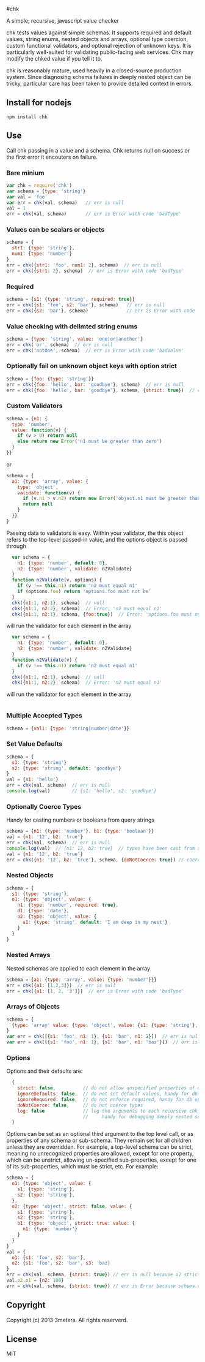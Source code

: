 #chk

  A simple, recursive, javascript value checker

  chk tests values against simple schemas. It supports required and default values, string enums, nested objects and arrays, optional type coercion, custom functional validators, and optional rejection of unknown keys.  It is particularly well-suited for validating public-facing web services. Chk may modify the chked value if you tell it to.
  
  chk is reasonably mature, used heavily in a closed-source production system. Since diagnosing schema failures in deeply nested object can be tricky, particular care has been taken to provide detailed context in errors.
   
## Install for nodejs

```
npm install chk
```

## Use
Call chk passing in a value and a schema.  Chk returns null on success or the first error it encouters on failure.  

### Bare minium
```js
var chk = require('chk')
var schema = {type: 'string'}
var val = 'foo'
var err = chk(val, schema)   // err is null
val = 1
err = chk(val, schema)       // err is Error with code 'badType'
```
### Values can be scalars or objects
```js
schema = {
  str1: {type: 'string'},
  num1: {type: 'number'}
}
err = chk({str1: 'foo', num1: 2}, schema)  // err is null
err = chk({str1: 2}, schema)  // err is Error with code 'badType'
```
### Required
```js
schema = {s1: {type: 'string', required: true}}
err = chk({s1: 'foo', s2: 'bar'}, schema)   // err is null
err = chk({s2: 'bar'}, schema)              // err is Error with code 'missingParam'
```

### Value checking with delimted string enums
```js
schema = {type: 'string', value: 'one|or|another'}
err = chk('or', schema)  // err is null
err = chk('notOne', schema)  // err is Error wtih code 'badValue'
```

### Optionally fail on unknown object keys with option strict
```js
schema = {foo: {type: 'string'}}
err = chk({foo: 'hello', bar: 'goodbye'}, schema)  // err is null
err = chk({foo: 'hello', bar: 'goodbye'}, schema, {strict: true})  // err is Error with code 'badParam'
```

### Custom Validators
```js
schema = {n1: {
  type: 'number',
  value: function(v) {
    if (v > 0) return null
    else return new Error('n1 must be greater than zero')
  }
}}
```
or
```js
schema = {
  a1: {type: 'array', value: {
    type: 'object',
    validate: function(v) {
      if (v.n1 > v.n2) return new Error('object.n1 must be greater than object.n2')
      return null
    }
  }}
}
```
Passing data to validators is easy. Within your validator, the this object refers to the top-level passed-in value, and the options object is passed through
```js
  var schema = {
    n1: {type: 'number', default: 0},
    n2: {type: 'number', validate: n2Validate}
  }
  function n2Validate(v, options) {
    if (v !== this.n1) return 'n2 must equal n1'
    if (options.foo) return 'options.foo must not be'
  }
  chk({n1:1, n2:1}, schema)  // null
  chk({n1:1, n2:2}, schema)  // Error: 'n2 must equal n1'
  chk({n1:1, n2:1}, schema, {foo:true})  // Error: 'options.foo must not be'

```
will run the validator for each element in the array
```js
  var schema = {
    n1: {type: 'number', default: 0},
    n2: {type: 'number', validate: n2Validate}
  }
  function n2Validate(v) {
    if (v !== this.n1) return 'n2 must equal n1'
  }
  chk({n1:1, n2:1}, schema)  // null
  chk({n1:1, n2:2}, schema)  // Error: 'n2 must equal n1'

```
will run the validator for each element in the array
```js
```
### Multiple Accepted Types
```js
schema = {val1: {type: 'string|number|date'}}
```
### Set Value Defaults
```js
schema = {
  s1: {type: 'string'}
  s2: {type: 'string', default: 'goodbye'}
}
val = {s1: 'hello'} 
err = chk(val, schema)  // err is null
console.log(val)        // {s1: 'hello', s2: 'goodbye'}
```
### Optionally Coerce Types
Handy for casting numbers or booleans from query strings
```js
schema = {n1: {type: 'number'}, b1: {type: 'boolean'}}
val = {n1: '12', b2: 'true'}
err = chk(val, schema)  // err is null
console.log(val)  // {n1: 12, b2: true}  // types have been cast from string to target type
val = {n1: '12', b2: 'true'}
err = chk({n1: '12', b2: 'true'}, schema, {doNotCoerce: true}) // coercion off, err is Error with code 'badType'
```
### Nested Objects
```js
schema = {
  s1: {type: 'string'},
  o1: {type: 'object', value: {
    n1: {type: 'number', required: true},
    d1: {type: 'date'},
    o2: {type: 'object', value: {
      s1: {type: 'string', default: 'I am deep in my nest'}
    }
  }
}
```
### Nested Arrays
Nested schemas are applied to each element in the array
```js
schema = {a1: {type: 'array', value: {type: 'number'}}}
err = chk({a1: [1,2,3]})  // err is null
err = chk({a1: [1, 2, '3']})  // err is Error with code 'badType'
```
### Arrays of Objects
```js
schema = {
  {type: 'array' value: {type: 'object', value: {s1: {type: 'string'}, n1: {type: 'number'}}}
}
var err = chk([{s1: 'foo', n1: 1}, {s1: 'bar', n1: 2}])  // err is null
var err = chk([{s1: 'foo', n1: 1}, {s1: 'bar', n1: 'baz'}])  // err is Error with code 'badType'
```
### Options
Options and their defaults are:
```js
  {
    strict: false,          // do not allow unspecified properties of objects
    ignoreDefaults: false,  // do not set default values, handy for db updates
    ignoreRequired: false,  // do not enforce required, handy for db updates
    doNotCoerce: false,     // do not coerce types
    log: false              // log the arguments to each recursive chk call,
                            //     handy for debugging deeply nested schemas
  }
```
Options can be set as an optional third argument to the top level call, or as properties of any schema or sub-schema.  They remain set for all children unless they are overridden.  For example, a top-level schema can be strict, meaning no unrecognized properties are allowed, except for one property, which can be unstrict, allowing un-specified sub-properties, except for one of its sub-properties, which must be strict, etc. For example: 
```js
schema = {
  o1: {type: 'object', value: {
    s1: {type: 'string'},
    s2: {type: 'string'},
  },
  o2: {type: 'object', strict: false, value: {
    s1: {type: 'string'},
    s2: {type: 'string'},
    o1: {type: 'object', strict: true: value: {
      n1: {type: 'number'}
    }
  }
}
val = {
  o1: {s1: 'foo', s2: 'bar'},
  o2: {s1: 'foo', s2: 'bar', s3: 'baz}
}
err = chk(val, schema, {strict: true}) // err is null because o2 strict attribute overrode option
val.o2.o1 = {n2: 100}
err = chk(val, schema, {strict: true}) // err is Error because schema.o2.o1 does not allow properties other than n1

```
## Copyright
  Copyright (c) 2013 3meters.  All rights reserverd.

## License
  MIT
